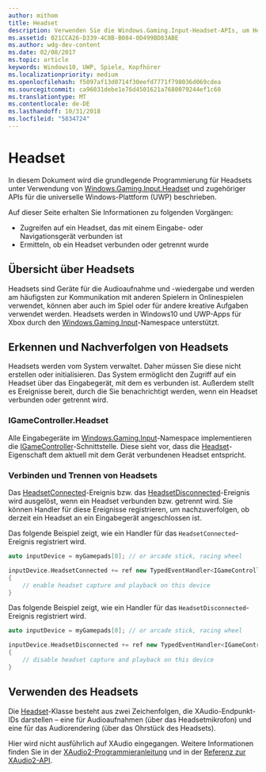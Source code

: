 ```yaml
---
author: mithom
title: Headset
description: Verwenden Sie die Windows.Gaming.Input-Headset-APIs, um Headsets zu erkennen, die Stimme von Spielern zu erfassen und Audio wiederzugeben.
ms.assetid: 021CCA26-D339-4C8B-B084-0D499BD83ABE
ms.author: wdg-dev-content
ms.date: 02/08/2017
ms.topic: article
keywords: Windows10, UWP, Spiele, Kopfhörer
ms.localizationpriority: medium
ms.openlocfilehash: f5097af13d0714f30eefd7771f798036d069cdea
ms.sourcegitcommit: ca96031debe1e76d4501621a7680079244ef1c60
ms.translationtype: MT
ms.contentlocale: de-DE
ms.lasthandoff: 10/31/2018
ms.locfileid: "5834724"
---
```

# <a name="headset"></a>Headset

In diesem Dokument wird die grundlegende Programmierung für Headsets unter Verwendung von [Windows.Gaming.Input.Headset][Headset] und zugehöriger APIs für die universelle Windows-Plattform (UWP) beschrieben.

Auf dieser Seite erhalten Sie Informationen zu folgenden Vorgängen:
* Zugreifen auf ein Headset, das mit einem Eingabe- oder Navigationsgerät verbunden ist
* Ermitteln, ob ein Headset verbunden oder getrennt wurde


## <a name="headset-overview"></a>Übersicht über Headsets

Headsets sind Geräte für die Audioaufnahme und -wiedergabe und werden am häufigsten zur Kommunikation mit anderen Spielern in Onlinespielen verwendet, können aber auch im Spiel oder für andere kreative Aufgaben verwendet werden. Headsets werden in Windows10 und UWP-Apps für Xbox durch den [Windows.Gaming.Input][]-Namespace unterstützt.


## <a name="detect-and-track-headsets"></a>Erkennen und Nachverfolgen von Headsets

Headsets werden vom System verwaltet. Daher müssen Sie diese nicht erstellen oder initialisieren. Das System ermöglicht den Zugriff auf ein Headset über das Eingabegerät, mit dem es verbunden ist. Außerdem stellt es Ereignisse bereit, durch die Sie benachrichtigt werden, wenn ein Headset verbunden oder getrennt wird.

### <a name="igamecontrollerheadset"></a>IGameController.Headset

Alle Eingabegeräte im [Windows.Gaming.Input][]-Namespace implementieren die [IGameController][]-Schnittstelle. Diese sieht vor, dass die [Headset][igamecontroller.headset]-Eigenschaft dem aktuell mit dem Gerät verbundenen Headset entspricht.

### <a name="connecting-and-disconnecting-headsets"></a>Verbinden und Trennen von Headsets

Das [HeadsetConnected][igamecontroller.headsetconnected]-Ereignis bzw. das [HeadsetDisconnected][igamecontroller.headsetdisconnected]-Ereignis wird ausgelöst, wenn ein Headset verbunden bzw. getrennt wird. Sie können Handler für diese Ereignisse registrieren, um nachzuverfolgen, ob derzeit ein Headset an ein Eingabegerät angeschlossen ist.

Das folgende Beispiel zeigt, wie ein Handler für das `HeadsetConnected`-Ereignis registriert wird.

```cpp
auto inputDevice = myGamepads[0]; // or arcade stick, racing wheel

inputDevice.HeadsetConnected += ref new TypedEventHandler<IGameController^, Headset^>(IGameController^ device, Headset^ headset)
{
    // enable headset capture and playback on this device
}
```

Das folgende Beispiel zeigt, wie ein Handler für das `HeadsetDisconnected`-Ereignis registriert wird.

```cpp
auto inputDevice = myGamepads[0]; // or arcade stick, racing wheel

inputDevice.HeadsetDisconnected += ref new TypedEventHandler<IGameController^, Headset^>(IGameController^ device, Headset^ headset)
{
    // disable headset capture and playback on this device
}
```

## <a name="using-the-headset"></a>Verwenden des Headsets

Die [Headset][]-Klasse besteht aus zwei Zeichenfolgen, die XAudio-Endpunkt-IDs darstellen – eine für Audioaufnahmen (über das Headsetmikrofon) und eine für das Audiorendering (über das Ohrstück des Headsets).

Hier wird nicht ausführlich auf XAudio eingegangen. Weitere Informationen finden Sie in der [XAudio2-Programmieranleitung](https://msdn.microsoft.com/library/windows/desktop/ee415737.aspx) und in der [Referenz zur XAudio2-API](https://msdn.microsoft.com/library/windows/desktop/ee415899.aspx).


[Windows.Gaming.Input]: https://msdn.microsoft.com/library/windows/apps/windows.gaming.input.aspx
[igamecontroller]: https://msdn.microsoft.com/library/windows/apps/windows.gaming.input.igamecontroller.aspx
[igamecontroller.headset]: https://msdn.microsoft.com/library/windows/apps/windows.gaming.input.igamecontroller.headset.aspx
[igamecontroller.headsetconnected]: https://msdn.microsoft.com/library/windows/apps/windows.gaming.input.igamecontroller.headsetconnected.aspx
[igamecontroller.headsetdisconnected]: https://msdn.microsoft.com/library/windows/apps/windows.gaming.input.igamecontroller.headsetdisconnected.aspx
[headset]: https://msdn.microsoft.com/library/windows/apps/windows.gaming.input.headset.aspx
